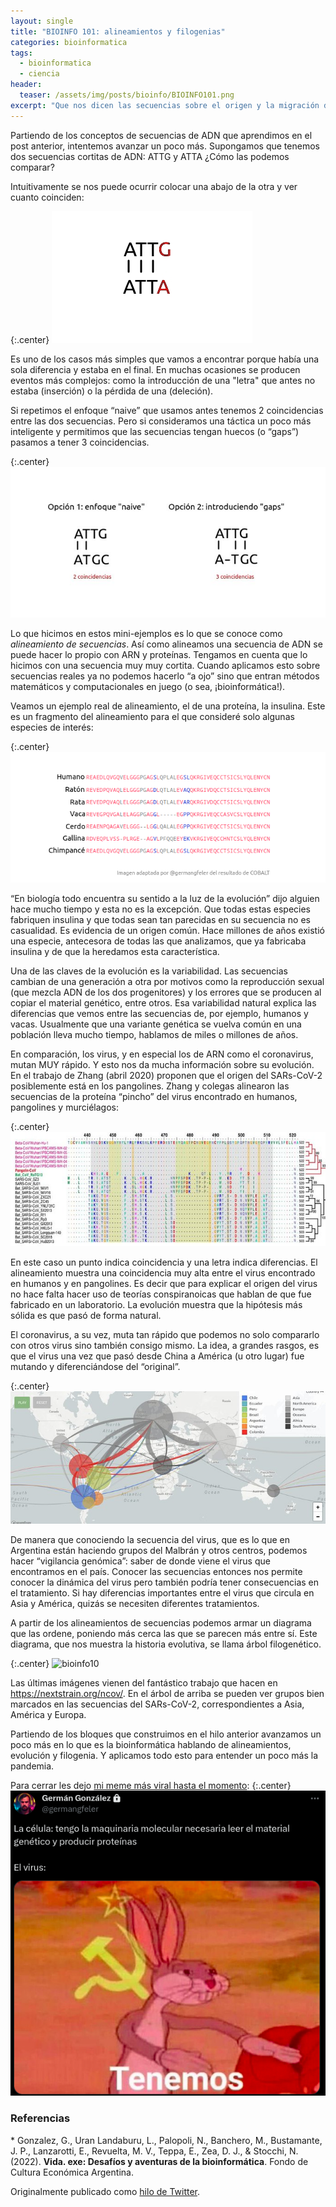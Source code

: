 ```yaml
---
layout: single
title: "BIOINFO 101: alineamientos y filogenias"
categories: bioinformatica
tags:
  - bioinformatica
  - ciencia
header:
  teaser: /assets/img/posts/bioinfo/BIOINFO101.png
excerpt: "Que nos dicen las secuencias sobre el origen y la migración del coronavirus."
---
```


Partiendo de los conceptos de secuencias de ADN que aprendimos en el post anterior, intentemos avanzar un poco más. Supongamos que tenemos dos secuencias cortitas de ADN: ATTG y ATTA ¿Cómo las podemos comparar?

Intuitivamente se nos puede ocurrir colocar una abajo de la otra y ver cuanto coinciden:

{:.center}
![bioinfo5](/assets/img/posts/bioinfo/bioinfo5.jpeg)

Es uno de los casos más simples que vamos a encontrar porque había una sola diferencia y estaba en el final. En muchas ocasiones se producen eventos más complejos: como la introducción de una "letra" que antes no estaba (inserción) o la pérdida de una (deleción).

Si repetimos el enfoque “naive” que usamos antes tenemos 2 coincidencias entre las dos secuencias. Pero si consideramos una táctica un poco más inteligente y permitimos que las secuencias tengan huecos (o “gaps”) pasamos a tener 3 coincidencias.

{:.center}
![bioinfo6](/assets/img/posts/bioinfo/bioinfo6.jpeg)

Lo que hicimos en estos mini-ejemplos es lo que se conoce como *alineamiento de secuencias*. Así como alineamos una secuencia de ADN se puede hacer lo propio con ARN y proteínas. Tengamos en cuenta que lo hicimos con una secuencia muy muy cortita. Cuando aplicamos esto sobre secuencias reales ya no podemos hacerlo “a ojo” sino que entran métodos matemáticos y computacionales en juego (o sea, ¡bioinformática!).

Veamos un ejemplo real de alineamiento, el de una proteína, la insulina. Este es un fragmento del alineamiento para el que consideré solo algunas especies de interés:

{:.center}
![bioinfo7](/assets/img/posts/bioinfo/bioinfo7.png)

“En biología todo encuentra su sentido a la luz de la evolución” dijo alguien hace mucho tiempo y esta no es la excepción. Que todas estas especies fabriquen insulina y que todas sean tan parecidas en su secuencia no es casualidad. Es evidencia de un origen común. Hace millones de años existió una especie, antecesora de todas las que analizamos, que ya fabricaba insulina y de que la heredamos esta característica.

Una de las claves de la evolución es la variabilidad. Las secuencias cambian de una generación a otra por motivos como la reproducción sexual (que mezcla ADN de los dos progenitores) y los errores que se producen al copiar el material genético, entre otros. Esa variabilidad natural explica las diferencias que vemos entre las secuencias de, por ejemplo, humanos y vacas. Usualmente que una variante genética se vuelva común en una población lleva mucho tiempo, hablamos de miles o millones de años.

En comparación, los virus, y en especial los de ARN como el coronavirus, mutan MUY rápido. Y esto nos da mucha información sobre su evolución. En el trabajo de Zhang (abril 2020) proponen que el origen del SARs-CoV-2 posiblemente está en los pangolines. Zhang y colegas alinearon las secuencias de la proteína “pincho” del virus encontrado en humanos, pangolines y murciélagos:

{:.center}
![bioinfo8](/assets/img/posts/bioinfo/bioinfo8.jpeg)

En este caso un punto indica coincidencia y una letra indica diferencias. El alineamiento muestra una coincidencia muy alta entre el virus encontrado en humanos y en pangolines. Es decir que para explicar el origen del virus no hace falta hacer uso de teorías conspiranoicas que hablan de que fue fabricado en un laboratorio. La evolución muestra que la hipótesis más sólida es que pasó de forma natural.

El coronavirus, a su vez, muta tan rápido que podemos no solo compararlo con otros virus sino también consigo mismo. La idea, a grandes rasgos, es que el virus una vez que pasó desde China a América (u otro lugar) fue mutando y diferenciándose del “original”.

{:.center}
![bioinfo9](/assets/img/posts/bioinfo/bioinfo9.jpeg)

De manera que conociendo la secuencia del virus, que es lo que en Argentina están haciendo grupos del Malbrán y otros centros, podemos hacer “vigilancia genómica”: saber de donde viene el virus que encontramos en el país. Conocer las secuencias entonces nos permite conocer la dinámica del virus pero también podría tener consecuencias en el tratamiento. Si hay diferencias importantes entre el virus que circula en Asia y América, quizás se necesiten diferentes tratamientos.

A partir de los alineamientos de secuencias podemos armar un diagrama que las ordene, poniendo más cerca las que se parecen más entre sí. Este diagrama, que nos muestra la historia evolutiva, se llama árbol filogenético.

{:.center}
![bioinfo10](/assets/img/posts/bioinfo/bioinfo10.jpeg)

Las últimas imágenes vienen del fantástico trabajo que hacen en <a href="https://nextstrain.org/ncov/">https://nextstrain.org/ncov/</a>. En el árbol de arriba se pueden ver grupos bien marcados en las secuencias del SARs-CoV-2, correspondientes a Asia, América y Europa.

Partiendo de los bloques que construimos en el hilo anterior avanzamos un poco más en lo que es la bioinformática hablando de alineamientos, evolución y filogenia. Y aplicamos todo esto para entender un poco más la pandemia.

Para cerrar les dejo <a href="https://twitter.com/germangfeler/status/1273439462056493057">mi meme más viral hasta el momento</a>:
{:.center}
![bioinfo11](/assets/img/posts/bioinfo/bioinfo11.png)


<h3>Referencias</h3>
* Gonzalez, G., Uran Landaburu, L., Palopoli, N., Banchero, M., Bustamante, J. P., Lanzarotti, E., Revuelta, M. V., Teppa, E., Zea, D. J., & Stocchi, N. (2022). <strong>Vida. exe: Desafíos y aventuras de la bioinformática</strong>. Fondo de Cultura Económica Argentina.

Originalmente publicado como <a href="https://twitter.com/germangfeler/status/1273011091895988224">hilo de Twitter</a>.
